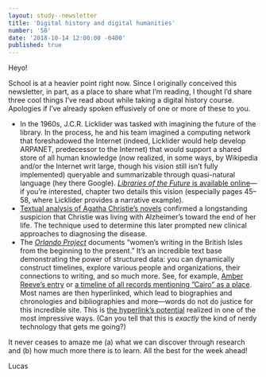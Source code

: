 ```yaml
---
layout: study--newsletter
title: 'Digital history and digital humanities'
number: '58'
date: '2018-10-14 12:00:00 -0400'
published: true
---
```


Heyo!

School is at a heavier point right now. Since I originally conceived this newsletter, in part, as a place to share what I’m reading, I thought I’d share three cool things I’ve read about while taking a digital history course. Apologies if I’ve already spoken effusively of one or more of these to you.

* In the 1960s, J.C.R. Licklider was tasked with imagining the future of the library. In the process, he and his team imagined a computing network that foreshadowed the Internet (indeed, Licklider would help develop ARPANET, predecessor to the Internet) that would support a shared store of all human knowledge (now realized, in some ways, by Wikipedia and/or the Internet writ large, though his vision still isn’t fully implemented) queryable and summarizable through quasi-natural language (hey there Google). [*Libraries of the Future* is available online](http://worrydream.com/refs/Licklider%20-%20Libraries%20of%20the%20Future.pdf)—if you’re interested, chapter two details this vision (especially pages 45–58, where Licklider provides a narrative example).
* [Textual analysis of Agatha Christie’s novels](ftp://ftp.cs.toronto.edu/pub/gh/Lancashire+Hirst-extabs-2009.pdf) confirmed a longstanding suspicion that Christie was living with Alzheimer’s toward the end of her life. The technique used to determine this later prompted new clinical approaches to diagnosing the disease.
* The *[Orlando Project](http://www.artsrn.ualberta.ca/orlando/)* documents “women’s writing in the British Isles from the beginning to the present.” It’s an incredible text base demonstrating the power of structured data: you can dynamically construct timelines, explore various people and organizations, their connections to writing, and so much more. See, for example, [Amber Reeve’s entry](http://orlando.cambridge.org/protected/svPeople?formname=r&subform=2&person_id=reevam&crumbtrail=on&dt_end_cal=AD&dt_end_day=14&dt_end_month=10&dt_end_year=2018&dt_start_cal=BC&dt_start_year=0612&dts_historical=0612--+BC%3A2018-09-30&dts_lives=0612--+BC%3A2018-09-30&dts_monarchs=0612--+BC%3A2018-09-30&ls_bww=on&ls_iww=on&occupation=civil+servant&results_type=entries&submit.x=14&submit.y=18) or [a timeline of all records mentioning ”Cairo” as a place](http://orlando.cambridge.org/protected/wheel?BWW=on&NI=on&SC=on&WC=on&caller=k&caller_ep=..%2Fprotected%2Fwheel&crumbtrail=on&doc_type=0&linktab=1&selectivity=4&shortevent=on&src_ref=elsana-b.sgm&subform=4&t=4%3A18%3As&tag=PLACE&tag_content=+Egypt++Cairo+&heading=h&s_id=1718). Most names are then hyperlinked, which lead to biographies and chronologies and bibliographies and more—words do not do justice for this incredible site. This is [the hyperlink’s potential](https://adactio.com/articles/10887) realized in one of the most impressive ways. (Can you tell that this is *exactly* the kind of nerdy technology that gets me going?)

It never ceases to amaze me (a) what we can discover through research and (b) how much more there is to learn. All the best for the week ahead!

Lucas
